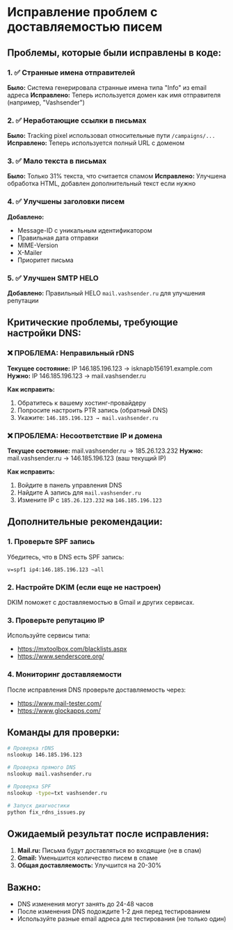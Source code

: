 # Исправление проблем с доставляемостью писем

## Проблемы, которые были исправлены в коде:

### 1. ✅ Странные имена отправителей
**Было:** Система генерировала странные имена типа "Info" из email адреса
**Исправлено:** Теперь используется домен как имя отправителя (например, "Vashsender")

### 2. ✅ Неработающие ссылки в письмах
**Было:** Tracking pixel использовал относительные пути `/campaigns/...`
**Исправлено:** Теперь используется полный URL с доменом

### 3. ✅ Мало текста в письмах
**Было:** Только 31% текста, что считается спамом
**Исправлено:** Улучшена обработка HTML, добавлен дополнительный текст если нужно

### 4. ✅ Улучшены заголовки писем
**Добавлено:**
- Message-ID с уникальным идентификатором
- Правильная дата отправки
- MIME-Version
- X-Mailer
- Приоритет письма

### 5. ✅ Улучшен SMTP HELO
**Добавлено:** Правильный HELO `mail.vashsender.ru` для улучшения репутации

## Критические проблемы, требующие настройки DNS:

### ❌ ПРОБЛЕМА: Неправильный rDNS
**Текущее состояние:** IP 146.185.196.123 → isknapb156191.example.com
**Нужно:** IP 146.185.196.123 → mail.vashsender.ru

**Как исправить:**
1. Обратитесь к вашему хостинг-провайдеру
2. Попросите настроить PTR запись (обратный DNS)
3. Укажите: `146.185.196.123 → mail.vashsender.ru`

### ❌ ПРОБЛЕМА: Несоответствие IP и домена
**Текущее состояние:** mail.vashsender.ru → 185.26.123.232
**Нужно:** mail.vashsender.ru → 146.185.196.123 (ваш текущий IP)

**Как исправить:**
1. Войдите в панель управления DNS
2. Найдите A запись для `mail.vashsender.ru`
3. Измените IP с `185.26.123.232` на `146.185.196.123`

## Дополнительные рекомендации:

### 1. Проверьте SPF запись
Убедитесь, что в DNS есть SPF запись:
```
v=spf1 ip4:146.185.196.123 ~all
```

### 2. Настройте DKIM (если еще не настроен)
DKIM поможет с доставляемостью в Gmail и других сервисах.

### 3. Проверьте репутацию IP
Используйте сервисы типа:
- https://mxtoolbox.com/blacklists.aspx
- https://www.senderscore.org/

### 4. Мониторинг доставляемости
После исправления DNS проверьте доставляемость через:
- https://www.mail-tester.com/
- https://www.glockapps.com/

## Команды для проверки:

```bash
# Проверка rDNS
nslookup 146.185.196.123

# Проверка прямого DNS
nslookup mail.vashsender.ru

# Проверка SPF
nslookup -type=txt vashsender.ru

# Запуск диагностики
python fix_rdns_issues.py
```

## Ожидаемый результат после исправления:

1. **Mail.ru:** Письма будут доставляться во входящие (не в спам)
2. **Gmail:** Уменьшится количество писем в спаме
3. **Общая доставляемость:** Улучшится на 20-30%

## Важно:
- DNS изменения могут занять до 24-48 часов
- После изменения DNS подождите 1-2 дня перед тестированием
- Используйте разные email адреса для тестирования (не только один) 